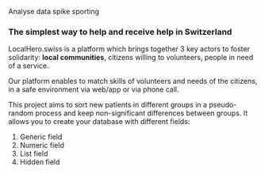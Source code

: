 Analyse data spike sporting

### The simplest way to help and receive help in Switzerland
LocalHero.swiss is a platform which brings together 3 key actors to foster solidarity: **local communities**, citizens willing to volunteers, people in need of a service.

Our platform enables to match skills of volunteers and needs of the citizens, in a safe environment via web/app or via phone call.

This project aims to sort new patients in different groups in a pseudo-random process and keep non-significant differences between groups.
It allows you to create your database with different fields:
1. Generic field
2. Numeric field
3. List field
4. Hidden field
